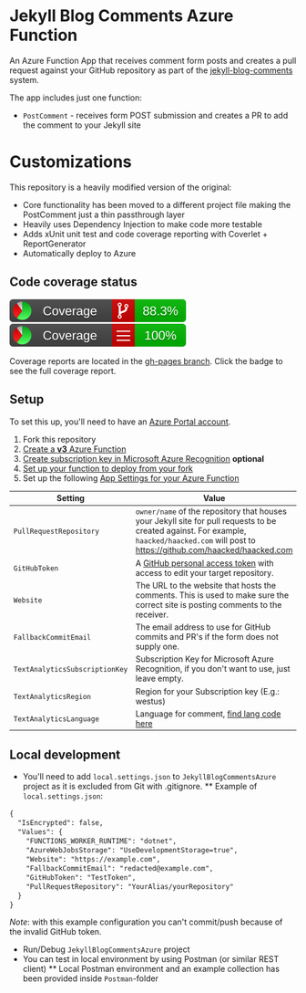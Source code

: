 # Jekyll Blog Comments Azure Function

An Azure Function App that receives comment form posts and creates a pull request against your GitHub repository as part of the [jekyll-blog-comments](https://github.com/damieng/jekyll-blog-comments) system.

The app includes just one function:

* `PostComment` - receives form POST submission and creates a PR to add the comment to your Jekyll site

# Customizations

This repository is a heavily modified version of the original:
* Core functionality has been moved to a different project file making the PostComment just a thin passthrough layer
* Heavily uses Dependency Injection to make code more testable
* Adds xUnit unit test and code coverage reporting with Coverlet + ReportGenerator
* Automatically deploy to Azure

## Code coverage status

[![Branch coverage](https://github.com/Teknikaali/jekyll-blog-comments/blob/gh-pages/badge_branchcoverage.svg?raw=true&sanitize=true)](https://teknikaali.github.io/jekyll-blog-comments/) [![Line coverage](https://github.com/Teknikaali/jekyll-blog-comments/blob/gh-pages/badge_linecoverage.svg?raw=true&sanitize=true)](https://teknikaali.github.io/jekyll-blog-comments/)

Coverage reports are located in the [gh-pages branch](https://github.com/Teknikaali/jekyll-blog-comments/tree/gh-pages). Click the badge to see the full coverage report.

## Setup

To set this up, you'll need to have an [Azure Portal account](https://portal.azure.com).

1. Fork this repository
2. [Create a **v3** Azure Function](https://docs.microsoft.com/en-us/azure/azure-functions/functions-create-first-azure-function)
3. [Create subscription key in Microsoft Azure Recognition](https://docs.microsoft.com/en-us/azure/cognitive-services/cognitive-services-apis-create-account) **optional**
4. [Set up your function to deploy from your fork](https://docs.microsoft.com/en-us/azure/azure-functions/scripts/functions-cli-create-function-app-github-continuous)
5. Set up the following [App Settings for your Azure Function](https://docs.microsoft.com/en-us/azure/azure-functions/functions-how-to-use-azure-function-app-settings)

| Setting | Value | Required
| -------- | ------- | ---
| `PullRequestRepository` | `owner/name` of the repository that houses your Jekyll site for pull requests to be created against. For example, `haacked/haacked.com` will post to https://github.com/haacked/haacked.com | *
| `GitHubToken` | A [GitHub personal access token](https://help.github.com/articles/creating-a-personal-access-token-for-the-command-line/) with access to edit your target repository. | *
| `Website` | The URL to the website that hosts the comments. This is used to make sure the correct site is posting comments to the receiver. | *
| `FallbackCommitEmail` | The email address to use for GitHub commits and PR's if the form does not supply one.
| `TextAnalyticsSubscriptionKey` | Subscription Key for Microsoft Azure Recognition, if you don't want to use, just leave empty.
| `TextAnalyticsRegion` | Region for your Subscription key (E.g.: westus)
| `TextAnalyticsLanguage` | Language for comment, [find lang code here](https://docs.microsoft.com/en-us/azure/cognitive-services/text-analytics/language-support)


## Local development

* You'll need to add `local.settings.json` to `JekyllBlogCommentsAzure` project as it is excluded from Git with .gitignore.
** Example of `local.settings.json`:
```
{
  "IsEncrypted": false,
  "Values": {
    "FUNCTIONS_WORKER_RUNTIME": "dotnet",
    "AzureWebJobsStorage": "UseDevelopmentStorage=true",
    "Website": "https://example.com",
    "FallbackCommitEmail": "redacted@example.com",
    "GitHubToken": "TestToken",
    "PullRequestRepository": "YourAlias/yourRepository"
  }
}
```
*Note*: with this example configuration you can't commit/push because of the invalid GitHub token.
* Run/Debug `JekyllBlogCommentsAzure` project
* You can test in local environment by using Postman (or similar REST client)
** Local Postman environment and an example collection has been provided inside `Postman`-folder